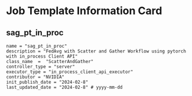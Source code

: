 # Job Template Information Card

## sag_pt_in_proc
    name = "sag_pt_in_proc"
    description = "FedAvg with Scatter and Gather Workflow using pytorch with in_process Client API"
    class_name  =  "ScatterAndGather"
    controller_type = "server"
    executor_type = "in_process_client_api_executor"
    contributor = "NVIDIA"
    init_publish_date = "2024-02-8"
    last_updated_date = "2024-02-8" # yyyy-mm-dd
